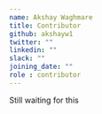 ```yaml
---
name: Akshay Waghmare
title: Contributor
github: akshayw1
twitter: ""
linkedin: ""
slack: ""
joining_date: ""
role : contributor
---
```


Still waiting for this
